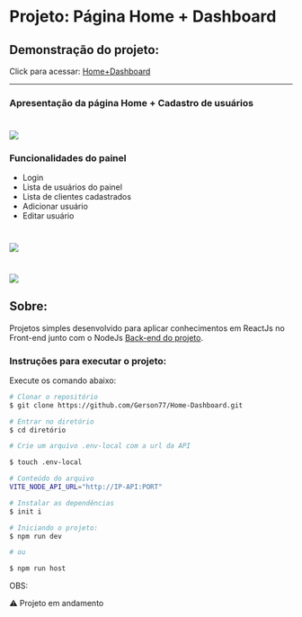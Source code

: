 # Projeto: Página Home + Dashboard

## **Demonstração do projeto**: 

Click para acessar: [Home+Dashboard](https://home-dashboard-2dphpza9c-gerson77.vercel.app/)

---
### **Apresentação da página Home + Cadastro de usuários**
<h1>
    <img src="public/Home.gif" align="center" />
</h1>

### **Funcionalidades do painel**
- Login
- Lista de usuários do painel
- Lista de clientes cadastrados
- Adicionar usuário 
- Editar usuário

<h1>
    <img src="public/Home+addClient+Func.gif" align="center" />
</h1>
<h1>
    <img src="public/Home+addClient+addUser.gif" align="center" />
</h1>

## **Sobre**: 
 Projetos simples desenvolvido para aplicar conhecimentos em ReactJs no Front-end junto com o NodeJs [Back-end do projeto](https://github.com/Gerson77/API-Home-Dashboard.git).

### **Instruções para executar o projeto**:

Execute os comando abaixo:
```bash
# Clonar o repositório
$ git clone https://github.com/Gerson77/Home-Dashboard.git

# Entrar no diretório
$ cd diretório

# Crie um arquivo .env-local com a url da API 

$ touch .env-local

# Conteúdo do arquivo
VITE_NODE_API_URL="http://IP-API:PORT"

# Instalar as dependências
$ init i

# Iniciando o projeto:
$ npm run dev

# ou 

$ npm run host
```


OBS: 

:warning: Projeto em andamento 